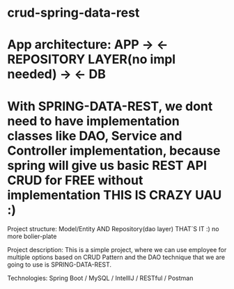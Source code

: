 # crud-spring-data-rest

# App architecture: APP -> <- REPOSITORY LAYER(no impl needed) -> <- DB

# With SPRING-DATA-REST, we dont need to have implementation classes like DAO, Service and Controller implementation, because spring will give us basic REST API CRUD for FREE without implementation THIS IS CRAZY UAU :)

Project structure: Model/Entity AND Repository(dao layer) THAT´S IT :) no more bolier-plate

Project description: This is a simple project, where we can use employee for multiple options based on CRUD Pattern and the DAO technique that we are going to use is SPRING-DATA-REST.

Technologies: Spring Boot / MySQL / IntellIJ / RESTful / Postman

